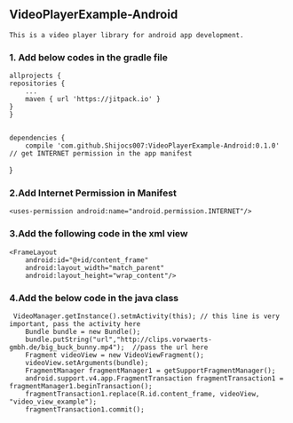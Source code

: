 ## VideoPlayerExample-Android
	This is a video player library for android app development.

###  1. Add below codes in the gradle file

	allprojects {
	repositories {
		...
		maven { url 'https://jitpack.io' }
	}
	}


	dependencies {
        compile 'com.github.Shijocs007:VideoPlayerExample-Android:0.1.0' // get INTERNET permission in the app manifest
}

### 2.Add Internet Permission in Manifest

	<uses-permission android:name="android.permission.INTERNET"/>

###  3.Add the following code in the xml view

	<FrameLayout
        android:id="@+id/content_frame"
        android:layout_width="match_parent"
        android:layout_height="wrap_content"/>
 
 ###  4.Add the below code in the java class
 
 	 VideoManager.getInstance().setmActivity(this); // this line is very important, pass the activity here
        Bundle bundle = new Bundle();
        bundle.putString("url","http://clips.vorwaerts-gmbh.de/big_buck_bunny.mp4");  //pass the url here
        Fragment videoView = new VideoViewFragment();
        videoView.setArguments(bundle);
        FragmentManager fragmentManager1 = getSupportFragmentManager();
        android.support.v4.app.FragmentTransaction fragmentTransaction1 = fragmentManager1.beginTransaction();
        fragmentTransaction1.replace(R.id.content_frame, videoView, "video_view_example");
        fragmentTransaction1.commit();
 
 


